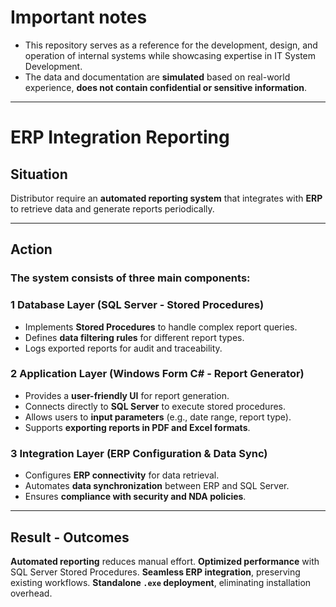# **Important notes**
- This repository serves as a reference for the development, design, and operation of internal systems while showcasing expertise in IT System Development.
- The data and documentation are **simulated** based on real-world experience,
**does not contain confidential or sensitive information**.
---
# ERP Integration Reporting

## Situation
Distributor require an **automated reporting system** that integrates with **ERP** to retrieve data and generate reports periodically.

---

## Action

### **The system consists of three main components:**

### 1️ **Database Layer (SQL Server - Stored Procedures)**
   - Implements **Stored Procedures** to handle complex report queries.
   - Defines **data filtering rules** for different report types.
   - Logs exported reports for audit and traceability.

### 2️ **Application Layer (Windows Form C# - Report Generator)**
   - Provides a **user-friendly UI** for report generation.
   - Connects directly to **SQL Server** to execute stored procedures.
   - Allows users to **input parameters** (e.g., date range, report type).
   - Supports **exporting reports in PDF and Excel formats**.

### 3️ **Integration Layer (ERP Configuration & Data Sync)**
   - Configures **ERP connectivity** for data retrieval.
   - Automates **data synchronization** between ERP and SQL Server.
   - Ensures **compliance with security and NDA policies**.

---

##  Result - Outcomes

 **Automated reporting** reduces manual effort.
 **Optimized performance** with SQL Server Stored Procedures.
 **Seamless ERP integration**, preserving existing workflows.
 **Standalone `.exe` deployment**, eliminating installation overhead.
